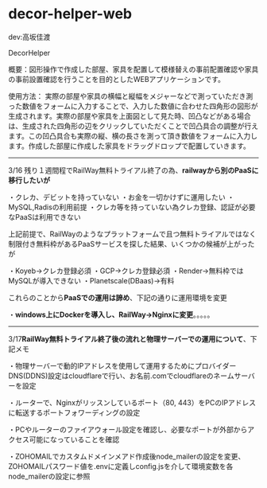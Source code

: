 # decor-helper-web

dev:高坂佳渡

DecorHelper

概要：図形操作で作成した部屋、家具を配置して模様替えの事前配置確認や家具の事前設置確認を行うことを目的としたWEBアプリケーションです。

使用方法：
実際の部屋や家具の横幅と縦幅をメジャーなどで測っていただき測った数値をフォームに入力することで、入力した数値に合わせた四角形の図形が生成されます。実際の部屋や家具を上面図として見た時、凹凸などがある場合は、生成された四角形の辺をクリックしていただくことで凹凸具合の調整が行えます。この凹凸具合も実際の縦、横の長さを測って頂き数値をフォームに入力します。作成した部屋に作成した家具をドラッグドロップで配置していきます。

<hr>

3/16 残り１週間程でRailWay無料トライアル終了の為、<strong>railwayから別のPaaSに移行したいが</strong>

・クレカ、デビットを持っていない
・お金を一切かけずに運用したい
・MySQL,Radisの利用前提
・クレカ等を持っていない為クレカ登録、認証が必要なPaaSは利用できない

上記前提で、RailWayのようなプラットフォームで且つ無料トライアルではなく制限付き無料枠があるPaaSサービスを探した結果、いくつかの候補が上がったが

・Koyeb→クレカ登録必須
・GCP→クレカ登録必須
・Render→無料枠ではMySQLが導入できない
・Planetscale(DBaas)→有料

これらのことから<strong>PaaSでの運用は諦め</strong>、下記の通りに運用環境を変更

・<strong>windows上にDockerを導入し、RailWay→Nginxに変更</strong>。。。。。

</hr>
<hr>
 3/17<strong>RailWay無料トライアル終了後の流れと物理サーバーでの運用について</strong>、下記メモ
 <p>・物理サーバーで動的IPアドレスを使用して運用するためにプロバイダーDNS(DDNS)設定はcloudflareで行い、お名前.comでcloudflareのネームサーバーを設定</p>
 <p>・ルーターで、Nginxがリッスンしているポート（80, 443）をPCのIPアドレスに転送するポートフォワーディングの設定</p>
 <p>・PCやルーターのファイアウォール設定を確認し、必要なポートが外部からアクセス可能になっていることを確認</p>
 <p>・ZOHOMAILでカスタムドメインメアド作成後node_mailerの設定を変更、ZOHOMAILパスワード値を.envに定義しconfig.jsを介して環境変数を各node_mailerの設定に参照</p>
</hr>
